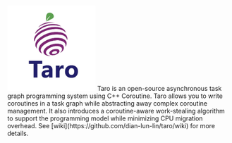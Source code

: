 <img src="./docs/taro_logo.png" width="200"/>
Taro is an open-source asynchronous task graph programming system using C++ Coroutine. Taro allows you to write coroutines in a task graph while abstracting away complex coroutine management. It also introduces a coroutine-aware work-stealing algorithm to support the programming model while minimizing CPU migration overhead.
See [wiki](https://github.com/dian-lun-lin/taro/wiki) for more details.
